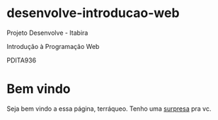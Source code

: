 # desenvolve-introducao-web

Projeto Desenvolve - Itabira

Introdução à Programação Web

PDITA936


<h1>Bem vindo</h1>
<p>
Seja bem vindo a essa página, terráqueo. Tenho uma <a href="https://www.youtube.com/watch? v=dQw4w9WgXcQ">surpresa</a> pra vc. 
</p>
